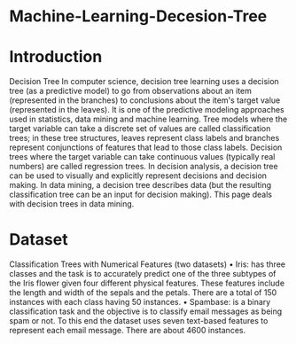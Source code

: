 # Machine-Learning-Decesion-Tree
# Introduction

Decision Tree
In computer science, decision tree learning uses a decision tree (as a predictive model) to go
from observations about an item (represented in the branches) to conclusions about the
item's target value (represented in the leaves). It is one of the predictive modeling
approaches used in statistics, data mining and machine learning. Tree models where the
target variable can take a discrete set of values are called classification trees; in these tree
structures, leaves represent class labels and branches represent conjunctions of features
that lead to those class labels. Decision trees where the target variable can take continuous
values (typically real numbers) are called regression trees. In decision analysis, a decision
tree can be used to visually and explicitly represent decisions and decision making. In data
mining, a decision tree describes data (but the resulting classification tree can be an input
for decision making). This page deals with decision trees in data mining.

# Dataset
Classification Trees with Numerical Features (two datasets)
• Iris: has three classes and the task is to accurately predict one of the three subtypes of
the Iris flower given four different physical features. These features include the length
and width of the sepals and the petals. There are a total of 150 instances with each
class having 50 instances.
• Spambase: is a binary classification task and the objective is to classify email
messages as being spam or not. To this end the dataset uses seven text-based
features to represent each email message. There are about 4600 instances.
